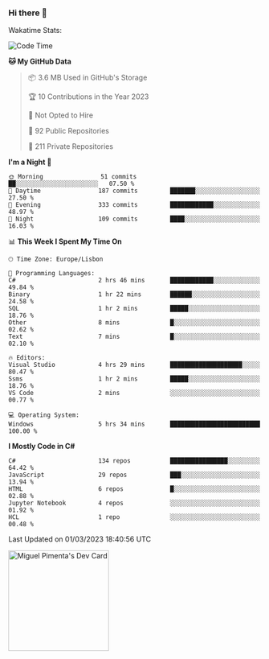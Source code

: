 ### Hi there 👋

<!--
**miguelpimenta/miguelpimenta** is a ✨ _special_ ✨ repository because its `README.md` (this file) appears on your GitHub profile.

Here are some ideas to get you started:

- 🔭 I’m currently working on ...
- 🌱 I’m currently learning ...
- 👯 I’m looking to collaborate on ...
- 🤔 I’m looking for help with ...
- 💬 Ask me about ...
- 📫 How to reach me: ...
- 😄 Pronouns: ...
- ⚡ Fun fact: ...
-->

Wakatime Stats:
<!--START_SECTION:waka-->
![Code Time](http://img.shields.io/badge/Code%20Time-3%2C759%20hrs%202%20mins-blue)

**🐱 My GitHub Data** 

> 📦 3.6 MB Used in GitHub's Storage 
 > 
> 🏆 10 Contributions in the Year 2023
 > 
> 🚫 Not Opted to Hire
 > 
> 📜 92 Public Repositories 
 > 
> 🔑 211 Private Repositories 
 > 
**I'm a Night 🦉** 

```text
🌞 Morning                51 commits          ██░░░░░░░░░░░░░░░░░░░░░░░   07.50 % 
🌆 Daytime                187 commits         ███████░░░░░░░░░░░░░░░░░░   27.50 % 
🌃 Evening                333 commits         ████████████░░░░░░░░░░░░░   48.97 % 
🌙 Night                  109 commits         ████░░░░░░░░░░░░░░░░░░░░░   16.03 % 
```


📊 **This Week I Spent My Time On** 

```text
🕑︎ Time Zone: Europe/Lisbon

💬 Programming Languages: 
C#                       2 hrs 46 mins       ████████████░░░░░░░░░░░░░   49.84 % 
Binary                   1 hr 22 mins        ██████░░░░░░░░░░░░░░░░░░░   24.58 % 
SQL                      1 hr 2 mins         █████░░░░░░░░░░░░░░░░░░░░   18.76 % 
Other                    8 mins              █░░░░░░░░░░░░░░░░░░░░░░░░   02.62 % 
Text                     7 mins              █░░░░░░░░░░░░░░░░░░░░░░░░   02.10 % 

🔥 Editors: 
Visual Studio            4 hrs 29 mins       ████████████████████░░░░░   80.47 % 
Ssms                     1 hr 2 mins         █████░░░░░░░░░░░░░░░░░░░░   18.76 % 
VS Code                  2 mins              ░░░░░░░░░░░░░░░░░░░░░░░░░   00.77 % 

💻 Operating System: 
Windows                  5 hrs 34 mins       █████████████████████████   100.00 % 
```

**I Mostly Code in C#** 

```text
C#                       134 repos           ████████████████░░░░░░░░░   64.42 % 
JavaScript               29 repos            ███░░░░░░░░░░░░░░░░░░░░░░   13.94 % 
HTML                     6 repos             █░░░░░░░░░░░░░░░░░░░░░░░░   02.88 % 
Jupyter Notebook         4 repos             ░░░░░░░░░░░░░░░░░░░░░░░░░   01.92 % 
HCL                      1 repo              ░░░░░░░░░░░░░░░░░░░░░░░░░   00.48 % 
```




 Last Updated on 01/03/2023 18:40:56 UTC
<!--END_SECTION:waka-->

<a href="https://app.daily.dev/MiguelPimenta"><img src="https://api.daily.dev/devcards/05b7ad917b6047f3b1368fb0fe084ad8.png?r=sx6" width="200" alt="Miguel Pimenta's Dev Card"/></a>
